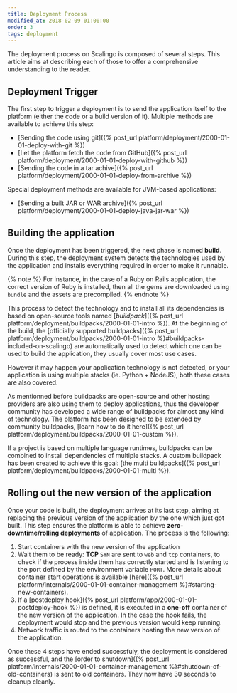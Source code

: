 ```yaml
---
title: Deployment Process
modified_at: 2018-02-09 01:00:00
order: 3
tags: deployment
---
```


The deployment process on Scalingo is composed of several steps. This article
aims at describing each of those to offer a comprehensive understanding to the
reader.

## Deployment Trigger

The first step to trigger a deployment is to send the application itself to the
platform (either the code or a build version of it). Multiple methods are
available to achieve this step:

* [Sending the code using git]({% post_url platform/deployment/2000-01-01-deploy-with-git %})
* [Let the platform fetch the code from GitHub]({% post_url platform/deployment/2000-01-01-deploy-with-github %})
* [Sending the code in a tar achive]({% post_url platform/deployment/2000-01-01-deploy-from-archive %})

Special deployment methods are available for JVM-based applications:

* [Sending a built JAR or WAR archive]({% post_url platform/deployment/2000-01-01-deploy-java-jar-war %})

## Building the application

Once the deployment has been triggered, the next phase is named **build**.
During this step, the deployment system detects the technologies used by the
application and installs everything required in order to make it runnable.

{% note %}
  For instance, in the case of a Ruby on Rails application, the correct version
  of Ruby is installed, then all the gems are downloaded using `bundle` and the
  assets are precompiled.
{% endnote %}

This process to detect the technology and to install all its dependencies is
based on open-source tools named [*buildpack*]({% post_url
platform/deployment/buildpacks/2000-01-01-intro %}). At the beginning of the build, the
[officially supported buildpacks]({% post_url
platform/deployment/buildpacks/2000-01-01-intro %}#buildpacks-included-on-scalingo)
are automatically used to detect which one can be used to build the
application, they usually cover most use cases.

However it may happen your application technology is not detected, or your
application is using multiple stacks (ie. Python + NodeJS), both these cases
are also covered.

As mentionned before buildpacks are open-source and other hosting providers are
also using them to deploy applications, thus the developer community has
developed a wide range of buildpacks for almost any kind of technology. The
platform has been designed to be extended by community buildpacks, [learn how
to do it here]({% post_url platform/deployment/buildpacks/2000-01-01-custom
%}).

If a project is based on multiple language runtimes, buildpacks can be combined
to install dependencies of multiple stacks. A custom buildpack has been created
to achieve this goal: [the multi buildpacks]({% post_url
platform/deployment/buildpacks/2000-01-01-multi %}).

## Rolling out the new version of the application

Once your code is built, the deployment arrives at its last step, aiming at
replacing the previous version of the application by the one which just got
built. This step ensures the platform is able to achieve
**zero-downtime/rolling deployments** of application. The process is the
following:

1. Start containers with the new version of the application
2. Wait them to be ready: **TCP** `SYN` are sent to `web` and `tcp` containers,
   to check if the process inside them has correctly started and is listening
   to the port defined by the environment variable `PORT`. More details about
   container start operations is available [here]({% post_url
   platform/internals/2000-01-01-container-management %}#starting-new-containers).
3. If a [postdeploy hook]({% post_url platform/app/2000-01-01-postdeploy-hook %}) is
   defined, it is executed in a **one-off** container of the new version of the
   application. In the case the hook fails, the deployment would stop and the
   previous version would keep running.
4. Network traffic is routed to the containers hosting the new version of the
   application.

Once these 4 steps have ended successfuly, the deployment is considered as
successful, and the [order to shutdown]({% post_url
platform/internals/2000-01-01-container-management %}#shutdown-of-old-containers) is
sent to old containers. They now have 30 seconds to cleanup cleanly.
